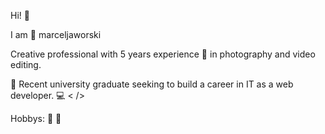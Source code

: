 Hi! :wave: 

I am :bust_in_silhouette: marceljaworski 

Creative professional with 5 years experience :movie_camera: in photography and video editing. 

:scroll: Recent university graduate seeking to build a career in IT as a web developer. :computer: < />

Hobbys:
:bicyclist: 
:juggling_person: 


